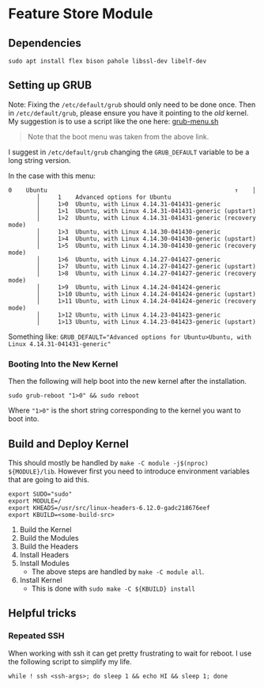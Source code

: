 # Feature Store Module

## Dependencies

```shell
sudo apt install flex bison pahole libssl-dev libelf-dev
```

## Setting up GRUB

Note: Fixing the `/etc/default/grub` should only need to be done once.
Then in `/etc/default/grub`,
please ensure you have it pointing to the *old* kernel.
My suggestion is to use a script like the one here:
[grub-menu.sh](https://askubuntu.com/questions/1019213/display-grub-menu-and-options-without-rebooting)

> Note that the boot menu was taken from the above link.

I suggest in `/etc/default/grub` changing the `GRUB_DEFAULT` variable
to be a long string version.

In the case with this menu:

```shell
0    Ubuntu                                                     ↑    │
        │     1    Advanced options for Ubuntu
        │     1>0  Ubuntu, with Linux 4.14.31-041431-generic
        │     1>1  Ubuntu, with Linux 4.14.31-041431-generic (upstart)
        │     1>2  Ubuntu, with Linux 4.14.31-041431-generic (recovery mode)
        │     1>3  Ubuntu, with Linux 4.14.30-041430-generic
        │     1>4  Ubuntu, with Linux 4.14.30-041430-generic (upstart)
        │     1>5  Ubuntu, with Linux 4.14.30-041430-generic (recovery mode)
        │     1>6  Ubuntu, with Linux 4.14.27-041427-generic
        │     1>7  Ubuntu, with Linux 4.14.27-041427-generic (upstart)
        │     1>8  Ubuntu, with Linux 4.14.27-041427-generic (recovery mode)
        │     1>9  Ubuntu, with Linux 4.14.24-041424-generic
        │     1>10 Ubuntu, with Linux 4.14.24-041424-generic (upstart)
        │     1>11 Ubuntu, with Linux 4.14.24-041424-generic (recovery mode)
        │     1>12 Ubuntu, with Linux 4.14.23-041423-generic
        │     1>13 Ubuntu, with Linux 4.14.23-041423-generic (upstart)
```

Something like:
`GRUB_DEFAULT="Advanced options for Ubuntu>Ubuntu, with Linux 4.14.31-041431-generic"`

### Booting Into the New Kernel

Then the following will help boot into the new kernel after the installation.

```shell
sudo grub-reboot "1>0" && sudo reboot
```

Where `"1>0"` is the short string corresponding to the kernel you want to boot into.

## Build and Deploy Kernel

This should mostly be handled by `make -C module -j$(nproc) ${MODULE}/lib`.
However first you need to introduce environment variables that are going to aid this.

```shell
export SUDO="sudo"
export MODULE=/
export KHEADS=/usr/src/linux-headers-6.12.0-gadc218676eef
export KBUILD=<some-build-src>
```

1. Build the Kernel
2. Build the Modules
3. Build the Headers
4. Install Headers
5. Install Modules
    - The above steps are handled by `make -C module all`.
6. Install Kernel
    - This is done with `sudo make -C ${KBUILD} install`

## Helpful tricks

### Repeated SSH

When working with ssh it can get pretty frustrating to wait for reboot.
I use the following script to simplify my life.

```shell
while ! ssh <ssh-args>; do sleep 1 && echo HI && sleep 1; done
```
